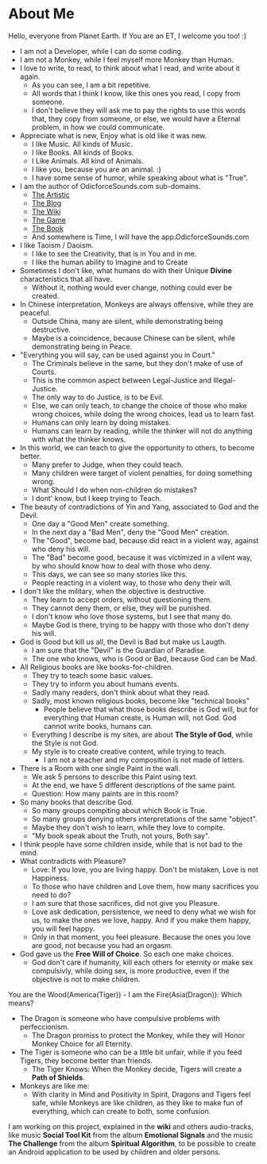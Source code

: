 # About Me

Hello, everyone from Planet Earth. If You are an ET, I welcome you too! :) 

- I am not a Developer, while I can do some coding.
- I am not a Monkey, while I feel myself more Monkey than Human.
- I love to write, to read, to think about what I read, and write about it again.
    - As you can see, I am a bit repetitive. 
    - All words that I think I know, like this ones you read, I copy from someone.
    - I don't believe they will ask me to pay the rights to use this words that, they copy from someone, or else, we would have a Eternal problem, in how we could communicate. 
- Appreciate what is new, Enjoy what is old like it was new. 
    - I like Music. All kinds of Music. 
    - I like Books. All kinds of Books.
    - I Like Animals. All kind of Animals. 
    - I like you, because you are an animal. :) 
    - I have some sense of humor, while speaking about what is "True". 
- I am the author of OdicforceSounds.com sub-domains. 
    - [The Artistic](https://art.OdicforceSounds.com)
    - [The Blog](https://blog.OdicforceSounds.com)
    - [The Wiki](https://wiki.OdicforceSounds.com)
    - [The Game](https://play.OdicforceSounds.com)
    - [The Book](https://book.OdicforceSounds.com)
    - And somewhere is Time, I will have the app.OdicforceSounds.com 
- I like Taoism / Daoism.
    - I like to see the Creativity, that is in You and in me.
    - I like the human ability to Imagine and to Create
- Sometimes I don't like, what humans do with their Unique **Divine** characteristics that all have.
    - Without it, nothing would ever change, nothing could ever be created.
- In Chinese interpretation, Monkeys are always offensive, while they are peaceful.
    - Outside China, many are silent, while demonstrating being destructive.
    - Maybe is a coincidence, because Chinese can be silent, while demonstrating being in Peace.
- "Everything you will  say, can be used against you in Court."
    - The Criminals believe in the same, but they don't make of use of Courts.
    - This is the common aspect between Legal-Justice and Illegal-Justice.
    - The only way to do Justice, is to be Evil.
    - Else, we can only teach, to change the choice of those who make wrong choices, while doing the wrong choices, lead us to learn fast.
    - Humans can only learn by doing mistakes.
    - Humans can learn by reading, while the thinker will not do anything with what  the thinker knows. 
- In this world, we can teach to give the opportunity to others, to become better.
    - Many prefer to Judge, when they could teach.
    - Many children were target of violent penalties, for doing something wrong.
    - What Should I do when non-children do mistakes?
    - I dont' know, but I keep trying to Teach.
- The beauty of contradictions of Yin and Yang, associated to God and the Devil.
    - One day a "Good Men" create something.
    - In the next day a "Bad Men", deny the "Good Men" creation.
    - The "Good", become bad, because did react in a violent way, against who deny his will.
    - The "Bad" become good, because it was victimized in a vilent way, by who should know how to deal with those who deny.
    - This days, we can see so many stories like this.
    - People reacting in a violent way, to those who deny their will.
- I don't like the military, when the objective is destructive.
    - They learn to accept orders, without questioning them.
    - They cannot deny them, or else, they will be punished.
    - I don't know who love those systems, but I see that many do.
    - Maybe God is there, trying to be happy with those who don't deny his will.
- God is Good but kill us all, the Devil is Bad but make us Laugth.
    - I am sure that the "Devil" is the Guardian of Paradise.
    - The one who knows, who is Good or Bad, because God can be Mad.
- All Religious books are like books-for-children.
    - They try to teach some basic values.
    - They try to inform you about humans events.
    - Sadly many readers, don't think about what they read.
    - Sadly, most known religious books, become like "technical books"
        - People believe that what those books describe is God will, but for everything that Human create, is Human will, not God. God cannot write books, humans can.
    - Everything I describe is my sites, are about **The Style of God**, while the Style is not God.
    - My style is to create creative content, while trying to teach.
        - I am not a teacher and my composition is not made of letters.
- There is a Room with one single Paint in the wall.
    - We ask 5 persons to describe this Paint using text.
    - At the end, we have 5 different descriptions of the same paint.
    - Question: How many paints are in this room?
- So many books that describe God. 
    - So many groups compiting about which Book is True.
    - So many groups denying others interpretations of the same "object".
    - Maybe they don't wish to learn, while they love to compite.
    - "My book speak about the Truth, not yours, Both say".
- I think people have some children inside, while that is not bad to the mind.
- What contradicts with Pleasure? 
    - Love: If you love, you are living happy. Don't be mistaken, Love is not Happiness. 
    - To those who have children and Love them, how many sacrifices you need to do? 
    - I am sure that those sacrifices, did not give you Pleasure. 
    - Love ask dedication, persistence, we need to deny what we wish for us, to make the ones we love, happy. And if you make them happy, you will feel happy. 
    - Only in that moment, you feel pleasure. Because the ones you love are good,  not because you had an orgasm. 
- God gave us the **Free Will of Choice**. So each one make choices. 
    - God don't care if humanity, kill each others for eternity or make sex compulsivly, while doing sex, is more productive, even if the objective is not to make children.

You are the Wood(America(Tiger)) - I am the Fire(Asia(Dragon)): Which means? 

- The Dragon is someone who have compulsive problems with perfeccionism. 
    - The Dragon promiss to protect the Monkey, while they will Honor Monkey Choice for all Eternity.
- The Tiger is someone who can be a little bit unfair, while if you feed Tigers, they become better than friends. 
    - The Tiger Knows: When the Monkey decide, Tigers will create a **Path of Shields**. 
- Monkeys are like me: 
    - With clarity in Mind and Positivity in Spirit, Dragons and Tigers feel safe, while Monkeys are like children, as they like to make fun of everything, which can create to both, some confusion.

I am working on this project, explained in the **wiki** and others audio-tracks, like music **Social Tool Kit** from the album **Emotional Signals** and the music **The Challenge** from the album **Spiritual Algorithm**, to be possible to create an Android application to be used by children and older persons. 


